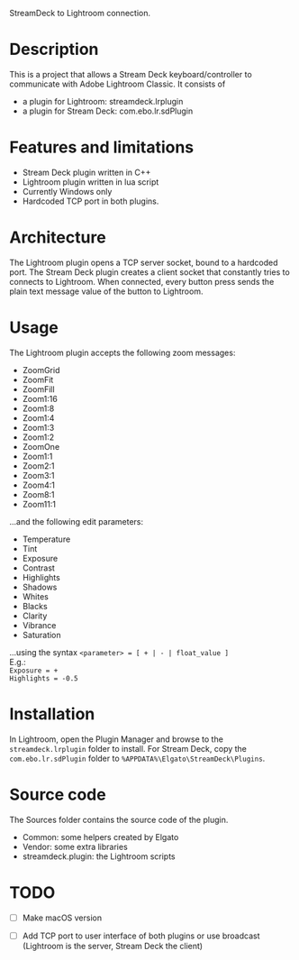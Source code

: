
StreamDeck to Lightroom connection.


# Description

This is a project that allows a Stream Deck keyboard/controller to communicate with Adobe Lightroom Classic.
It consists of
  * a plugin for Lightroom: streamdeck.lrplugin
  * a plugin for Stream Deck: com.ebo.lr.sdPlugin


# Features and limitations

- Stream Deck plugin written in C++
- Lightroom plugin written in lua script
- Currently Windows only
- Hardcoded TCP port in both plugins.

# Architecture
The Lightroom plugin opens a TCP server socket, bound to a hardcoded port.
The Stream Deck plugin creates a client socket that constantly tries to connects to Lightroom.
When connected, every button press sends the plain text message value of the button to Lightroom.

# Usage
The Lightroom plugin accepts the following zoom messages:
* ZoomGrid
* ZoomFit
* ZoomFill
* Zoom1:16
* Zoom1:8
* Zoom1:4
* Zoom1:3
* Zoom1:2
* ZoomOne
* Zoom1:1
* Zoom2:1
* Zoom3:1
* Zoom4:1
* Zoom8:1
* Zoom11:1

...and the following edit parameters:
* Temperature
* Tint
* Exposure
* Contrast
* Highlights
* Shadows
* Whites
* Blacks
* Clarity
* Vibrance
* Saturation

...using the syntax `<parameter> = [ + | - | float_value ]`\
E.g.:\
`Exposure = +`\
`Highlights = -0.5`

# Installation

In Lightroom, open the Plugin Manager and browse to the `streamdeck.lrplugin` folder to install.
For Stream Deck, copy the `com.ebo.lr.sdPlugin` folder to `%APPDATA%\Elgato\StreamDeck\Plugins`.

# Source code

The Sources folder contains the source code of the plugin.
  * Common: some helpers created by Elgato
  * Vendor: some extra libraries
  * streamdeck.plugin: the Lightroom scripts

 # TODO
 - [ ] Make macOS version
 - [ ] Add TCP port to user interface of both plugins or use broadcast (Lightroom is the server, Stream Deck the client)

